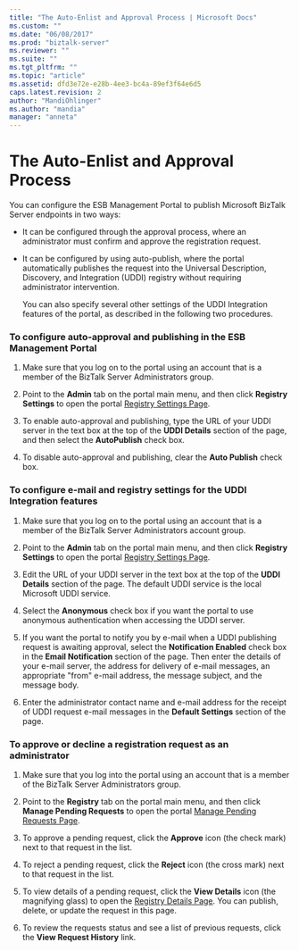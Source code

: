 ```yaml
---
title: "The Auto-Enlist and Approval Process | Microsoft Docs"
ms.custom: ""
ms.date: "06/08/2017"
ms.prod: "biztalk-server"
ms.reviewer: ""
ms.suite: ""
ms.tgt_pltfrm: ""
ms.topic: "article"
ms.assetid: dfd3e72e-e28b-4ee3-bc4a-89ef3f64e6d5
caps.latest.revision: 2
author: "MandiOhlinger"
ms.author: "mandia"
manager: "anneta"
---
```

# The Auto-Enlist and Approval Process
You can configure the ESB Management Portal to publish Microsoft BizTalk Server endpoints in two ways:  
  
- It can be configured through the approval process, where an administrator must confirm and approve the registration request.  
  
- It can be configured by using auto-publish, where the portal automatically publishes the request into the Universal Description, Discovery, and Integration (UDDI) registry without requiring administrator intervention.  
  
  You can also specify several other settings of the UDDI Integration features of the portal, as described in the following two procedures.  
  
### To configure auto-approval and publishing in the ESB Management Portal  
  
1.  Make sure that you log on to the portal using an account that is a member of the BizTalk Server Administrators group.  
  
2.  Point to the **Admin** tab on the portal main menu, and then click **Registry Settings** to open the portal [Registry Settings Page](../esb-toolkit/registry-settings-page.md).  
  
3.  To enable auto-approval and publishing, type the URL of your UDDI server in the text box at the top of the **UDDI Details** section of the page, and then select the **AutoPublish** check box.  
  
4.  To disable auto-approval and publishing, clear the **Auto Publish** check box.  
  
### To configure e-mail and registry settings for the UDDI Integration features  
  
1.  Make sure that you log on to the portal using an account that is a member of the BizTalk Server Administrators account group.  
  
2.  Point to the **Admin** tab on the portal main menu, and then click **Registry Settings** to open the portal [Registry Settings Page](../esb-toolkit/registry-settings-page.md).  
  
3.  Edit the URL of your UDDI server in the text box at the top of the **UDDI Details** section of the page. The default UDDI service is the local Microsoft UDDI service.  
  
4.  Select the **Anonymous** check box if you want the portal to use anonymous authentication when accessing the UDDI server.  
  
5.  If you want the portal to notify you by e-mail when a UDDI publishing request is awaiting approval, select the **Notification Enabled** check box in the **Email Notification** section of the page. Then enter the details of your e-mail server, the address for delivery of e-mail messages, an appropriate "from" e-mail address, the message subject, and the message body.  
  
6.  Enter the administrator contact name and e-mail address for the receipt of UDDI request e-mail messages in the **Default Settings** section of the page.  
  
### To approve or decline a registration request as an administrator  
  
1.  Make sure that you log into the portal using an account that is a member of the BizTalk Server Administrators group.  
  
2.  Point to the **Registry** tab on the portal main menu, and then click **Manage Pending Requests** to open the portal [Manage Pending Requests Page](../esb-toolkit/manage-pending-requests-page.md).  
  
3.  To approve a pending request, click the **Approve** icon (the check mark) next to that request in the list.  
  
4.  To reject a pending request, click the **Reject** icon (the cross mark) next to that request in the list.  
  
5.  To view details of a pending request, click the **View Details** icon (the magnifying glass) to open the [Registry Details Page](../esb-toolkit/registry-details-page.md). You can publish, delete, or update the request in this page.  
  
6.  To review the requests status and see a list of previous requests, click the **View Request History** link.